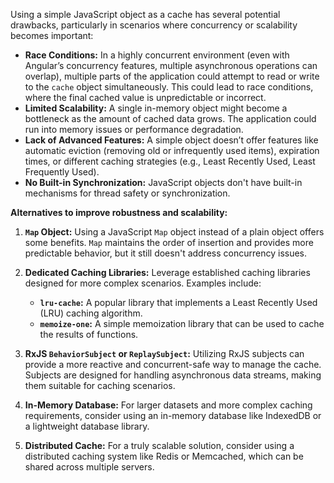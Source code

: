 Using a simple JavaScript object as a cache has several potential drawbacks, particularly in scenarios where concurrency or scalability becomes important:

*   **Race Conditions:**  In a highly concurrent environment (even with Angular’s concurrency features, multiple asynchronous operations can overlap), multiple parts of the application could attempt to read or write to the `cache` object simultaneously. This could lead to race conditions, where the final cached value is unpredictable or incorrect.
*   **Limited Scalability:**  A single in-memory object might become a bottleneck as the amount of cached data grows. The application could run into memory issues or performance degradation.
*   **Lack of Advanced Features:** A simple object doesn’t offer features like automatic eviction (removing old or infrequently used items), expiration times, or different caching strategies (e.g., Least Recently Used, Least Frequently Used).
*   **No Built-in Synchronization:** JavaScript objects don't have built-in mechanisms for thread safety or synchronization.

**Alternatives to improve robustness and scalability:**

1.  **`Map` Object:** Using a JavaScript `Map` object instead of a plain object offers some benefits. `Map` maintains the order of insertion and provides more predictable behavior, but it still doesn't address concurrency issues.

2.  **Dedicated Caching Libraries:** Leverage established caching libraries designed for more complex scenarios. Examples include:
    *   **`lru-cache`:** A popular library that implements a Least Recently Used (LRU) caching algorithm.
    *   **`memoize-one`:**  A simple memoization library that can be used to cache the results of functions.

3.  **RxJS `BehaviorSubject` or `ReplaySubject`:** Utilizing RxJS subjects can provide a more reactive and concurrent-safe way to manage the cache.  Subjects are designed for handling asynchronous data streams, making them suitable for caching scenarios.

4.  **In-Memory Database:** For larger datasets and more complex caching requirements, consider using an in-memory database like IndexedDB or a lightweight database library.

5.  **Distributed Cache:** For a truly scalable solution, consider using a distributed caching system like Redis or Memcached, which can be shared across multiple servers.